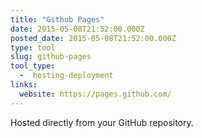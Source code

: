 ```yaml
---
title: "Github Pages"
date: 2015-05-08T21:52:00.000Z
posted_date: 2015-05-08T21:52:00.000Z
type: tool
slug: github-pages
tool_type: 
  -  hosting-deployment
links:
  website: https://pages.github.com/
---
```

Hosted directly from your GitHub repository.





